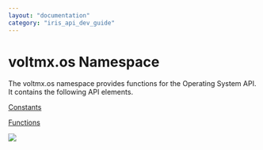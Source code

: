 ```yaml
---
layout: "documentation"
category: "iris_api_dev_guide"
---
```

                            

voltmx.os Namespace
=================

The voltmx.os namespace provides functions for the Operating System API. It contains the following API elements.

[Constants](voltmx.os_constants.html)

[Functions](voltmx.os_functions.html)

![](resources/prettify/onload.png)
